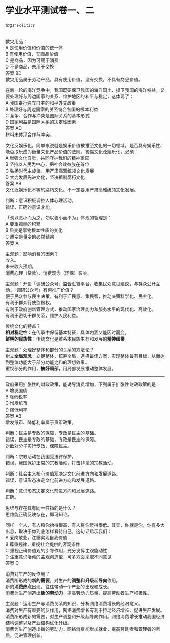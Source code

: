 # 学业水平测试卷一、二

###### tags: `Politics`

救灾用品：  
A 是使用价值和价值的统一体  
B 有使用价值，无商品价值  
C 是商品，因为可用于消费  
D 不是商品，未用于交换  
答案 BD  
救灾用品属于劳动产品，具有使用价值，没有交换，不具有商品价值。

在新一轮的海洋竞争中，我国既要保卫我国的海洋国土、捍卫我国的海洋权益，又要处理好与周边国家的关系、维护地区的和平与稳定，这体现了：  
A 我国奉行独立自主的和平外交政策  
B 处理好与周边国家的关系符合各国的根本利益  
C 竞争、合作与冲突是国际关系的基本形式  
D 国家利益是国际关系的决定性因素  
答案 AD  
材料未体现合作与冲突。

文化反娱乐化，简单来说就是娱乐价值被推至文化的一切领域，是否具有娱乐性、能否取乐成为衡量文化产品价值的法则。警惕文化泛娱乐化，必须：  
A 增强文化自觉，共同守护我们的精神家园  
B 坚持以人民为中心，把社会效益放在首位  
C 弘扬时代主旋律，用严肃高雅统领文化发展  
D 大力发展先进文化，坚决抵制腐朽文化  
答案 AB  
文化泛娱乐化不等於腐朽文化。不一定要用严肃高雅统领文化发展。

判断：意识积极调控人体心理活动。  
错误，正确的意识才能。

「勿以恶小而为之，勿以善小而不为」体现的哲理是：  
A 要重视量的积累  
B 质变是事物根本性质的变化  
C 质变是量变的必然结果  
答案 A

主观题：影响消费的因素？  
收入。  
未来收入预期。  
消费心理（贷款）、消费观念（环保）影响。  

主观题：开设「调研公众号」监督汇智平台，收集民众意见建议，与群众公开互动。「调研公众号」有何推广价值？  
便于民众参与民主决策，有利于汇民意、集民智，推动决策科学化、民主化。  
有利于群众行使监督权。  
有利于政府创新管理方式，推动国家治理能力和服务水平的现代化、高效化。  
有利于密切干群关系，维护人民利益。

传统文化的特点？  
**相对稳定性**：在传承中保留基本特征，具体内涵又能因时而变。  
**鲜明的民族性**：传统文化是维系本民族生存和发展的**精神纽带**。

主观题：处理好整体和部分的关系的方法论？  
树立**全局观念**，立足整体，统筹全局，选择最佳方案，实现整体最有目标，从而达到整体功能大于部分功能之和的理想效果。  
重视部分的作用，**搞好局部**，用局部发展推动整体发展。

---

政府采用扩张性的财政政策，能诱导消费增加，下列属于扩张性财政政策的是：  
A 增发国债  
B 降低税率  
C 增发纸币  
D 降低利率  
答案 AB  
增发纸币、降低利率属于货币政策。

判断：民主是专政的保障，专政是民主的基础。  
错误，民主是专政的基础，专政是民主的保障。  
对敌对分子实行专政，保障民主。

判断：宗教活动在我国受法律保护。  
错误，我国保护正常的宗教活动，打击非法的宗教活动。

判断：社会主义核心价值观决定文化前进方向和发展道路。  
错误，意识形态决定文化前进方向和发展道路。

判断：意识形态决定文化前进方向和发展道路。  
正确。

思维与存在具有同一性指的是什么？  
思维能正确反映存在，即可知论。

同样一个人，有人将你抬得很高，有人将你贬得很低。其实，你就是你，你有多大出息，取决于你到底怎样看待自己。这句话启示我们：  
A 爱岗敬业，注重实现自我价值  
B 尊重规律，重视社会提供的客观条件  
C 重视正确价值观的引导作用，充分发挥主观能动性  
D 注重意识活动的主观创造型，可多方面采取不同意见  
答案 C

消费对生产的反作用？  
消费所形成的**新的需要**，对生产的**调整和升级**起**导向**作用。  
新的**消费热点**出现，往往带动一个产业的出现和成长。  
消费为生产创造出**新的劳动力**，提高劳动力质量，提高劳动者生产积极性。

主观题：运用生产与消费关系的知识，分析网络消费增长的经济意义。  
消费对生产有重要的反作用，网络消费增长有利于拉动经济增长、促进生产发展。  
消费所形成新的需要，对生产调整和升级起导向作用。网络消费增长推动我国经济结构调整以及产业结构优化升级。  
消费为生产创造出新的劳动力。网络消费能增加就业，提高劳动者和管理者的素质，促进管理创新。

